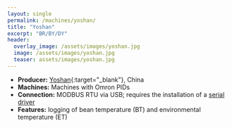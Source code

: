 ```yaml
---
layout: single
permalink: /machines/yoshan/
title: "Yoshan"
excerpt: "BR/BY/DY"
header:
  overlay_image: /assets/images/yoshan.jpg
  image: /assets/images/yoshan.jpg
  teaser: assets/images/yoshan.jpg
---
```


* __Producer:__ [Yoshan](https://www.ysroaster.com/){:target="_blank"}, China
* __Machines:__ Machines with Omron PIDs
* __Connection:__ MODBUS RTU via USB; requires the installation of a [serial driver](/modbus_serial/)
* __Features:__ logging of bean temperature (BT) and environmental temperature (ET)